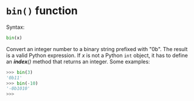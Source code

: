 # `bin()` function

Syntax:

```py
bin(x)
```

Convert an integer number to a binary string prefixed with "0b". The result is a valid Python expression. If *x* is not a Python `int` object, it has to define an *__index__()* method that returns an integer. Some examples:

```py
>>> bin(3)
'0b11'
>>> bin(-10)
'-0b1010'
>>> 
```